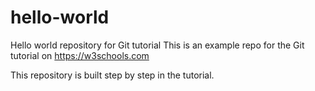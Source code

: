 # hello-world
Hello world repository for Git tutorial
This is an example repo for the Git tutorial on https://w3schools.com

This repository is built step by step in the tutorial.